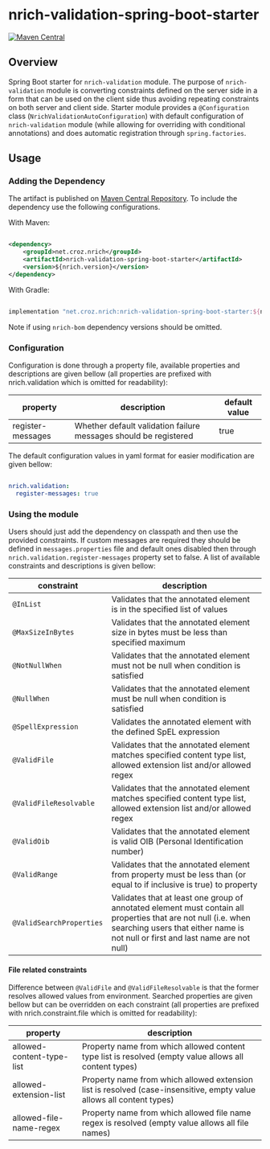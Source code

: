 # nrich-validation-spring-boot-starter

[![Maven Central](https://maven-badges.herokuapp.com/maven-central/net.croz.nrich/nrich-validation-spring-boot-starter/badge.svg?color=blue)](https://maven-badges.herokuapp.com/maven-central/net.croz.nrich/nrich-validation-spring-boot-starter)

## Overview

Spring Boot starter for `nrich-validation` module. The purpose of `nrich-validation` module is converting constraints defined on the server side in a form that can be used on the client side thus
avoiding repeating constraints on both server and client side.
Starter module provides a `@Configuration` class (`NrichValidationAutoConfiguration`) with default configuration of `nrich-validation` module (while allowing for overriding with conditional
annotations) and does automatic registration through `spring.factories`.

## Usage

### Adding the Dependency

The artifact is published on [Maven Central Repository](https://search.maven.org/). To include the dependency use the following configurations.

With Maven:

```xml

<dependency>
    <groupId>net.croz.nrich</groupId>
    <artifactId>nrich-validation-spring-boot-starter</artifactId>
    <version>${nrich.version}</version>
</dependency>

```

With Gradle:

```groovy

implementation "net.croz.nrich:nrich-validation-spring-boot-starter:${nrich.version}"

```

Note if using `nrich-bom` dependency versions should be omitted.

### Configuration

Configuration is done through a property file, available properties and descriptions are given bellow (all properties are prefixed with nrich.validation which is omitted for readability):

| property           | description                                                      | default value |
|--------------------|------------------------------------------------------------------|---------------|
| register-messages  | Whether default validation failure messages should be registered | true          |

The default configuration values in yaml format for easier modification are given bellow:

```yaml

nrich.validation:
  register-messages: true

```

### Using the module

Users should just add the dependency on classpath and then use the provided constraints. If custom messages are required they should be defined in `messages.properties` file
and default ones disabled then through `nrich.validation.register-messages` property set to false. A list of available constraints and descriptions is given bellow:

| constraint                | description                                                                                                                                                                                       |
|---------------------------|---------------------------------------------------------------------------------------------------------------------------------------------------------------------------------------------------|
| `@InList`                 | Validates that the annotated element is in the specified list of values                                                                                                                           |
| `@MaxSizeInBytes`         | Validates that the annotated element size in bytes must be less than specified maximum                                                                                                            |
| `@NotNullWhen`            | Validates that the annotated element must not be null when condition is satisfied                                                                                                                 |
| `@NullWhen`               | Validates that the annotated element must be null when condition is satisfied                                                                                                                     |
| `@SpellExpression`        | Validates the annotated element with the defined SpEL expression                                                                                                                                  |
| `@ValidFile`              | Validates that the annotated element matches specified content type list, allowed extension list and/or allowed regex                                                                             |
| `@ValidFileResolvable`    | Validates that the annotated element matches specified content type list, allowed extension list and/or allowed regex                                                                             |
| `@ValidOib`               | Validates that the annotated element is valid OIB (Personal Identification number)                                                                                                                |
| `@ValidRange`             | Validates that the annotated element from property must be less than (or equal to if inclusive is true) to property                                                                               |
| `@ValidSearchProperties ` | Validates that at least one group of annotated element must contain all properties that are not null (i.e. when searching users that either name is not null or first and last name are not null) |


#### File related constraints

Difference between `@ValidFile` and `@ValidFileResolvable` is that the former resolves allowed values from environment. Searched properties are given bellow but can be overridden on each constraint
(all properties are prefixed with nrich.constraint.file which is omitted for readability):

| property                  | description                                                                                                          |
|---------------------------|----------------------------------------------------------------------------------------------------------------------|
| allowed-content-type-list | Property name from which allowed content type list is resolved (empty value allows all content types)                |
| allowed-extension-list    | Property name from which allowed extension list is resolved (case-insensitive, empty value allows all content types) |
| allowed-file-name-regex   | Property name from which allowed file name regex is resolved (empty value allows all file names)                     |
